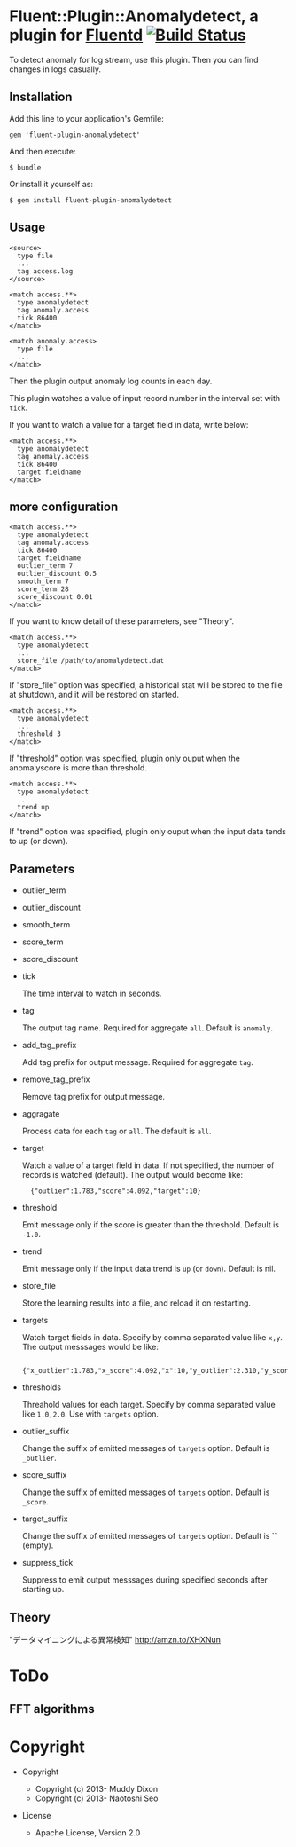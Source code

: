 # Fluent::Plugin::Anomalydetect, a plugin for [Fluentd](http://fluentd.org) [![Build Status](https://travis-ci.org/muddydixon/fluent-plugin-anomalydetect.png?branch=master)](https://travis-ci.org/muddydixon/fluent-plugin-anomalydetect)

To detect anomaly for log stream, use this plugin.
Then you can find changes in logs casually.

## Installation

Add this line to your application's Gemfile:

    gem 'fluent-plugin-anomalydetect'

And then execute:

    $ bundle

Or install it yourself as:

    $ gem install fluent-plugin-anomalydetect

## Usage

    <source>
      type file
      ...
      tag access.log
    </source>

    <match access.**>
      type anomalydetect
      tag anomaly.access
      tick 86400
    </match>

    <match anomaly.access>
      type file
      ...
    </match>

Then the plugin output anomaly log counts in each day.

This plugin watches a value of input record number in the interval set with `tick`.

If you want to watch a value for a target field <fieldname> in data, write below:

    <match access.**>
      type anomalydetect
      tag anomaly.access
      tick 86400
      target fieldname
    </match>

## more configuration

    <match access.**>
      type anomalydetect
      tag anomaly.access
      tick 86400
      target fieldname
      outlier_term 7
      outlier_discount 0.5
      smooth_term 7
      score_term 28
      score_discount 0.01
    </match>

If you want to know detail of these parameters, see "Theory".

    <match access.**>
      type anomalydetect
      ...
      store_file /path/to/anomalydetect.dat
    </match>

If "store_file" option was specified, a historical stat will be stored to the file at shutdown, and it will be restored on started.


    <match access.**>
      type anomalydetect
      ...
      threshold 3
    </match>

If "threshold" option was specified, plugin only ouput when the anomalyscore is more than threshold.

    <match access.**>
      type anomalydetect
      ...
      trend up
    </match>

If "trend" option was specified, plugin only ouput when the input data tends to up (or down).

## Parameters

- outlier\_term

- outlier\_discount

- smooth\_term

- score\_term

- score\_discount

- tick

    The time interval to watch in seconds.

- tag

    The output tag name. Required for aggregate `all`. Default is `anomaly`.

- add_tag_prefix

    Add tag prefix for output message. Required for aggregate `tag`.

- remove_tag_prefix

    Remove tag prefix for output message.

- aggragate

    Process data for each `tag` or `all`. The default is `all`.

- target

    Watch a value of a target field in data. If not specified, the number of records is watched (default). The output would become like:

        {"outlier":1.783,"score":4.092,"target":10}

- threshold

    Emit message only if the score is greater than the threshold. Default is `-1.0`.

- trend

    Emit message only if the input data trend is `up` (or `down`). Default is nil.

- store\_file

    Store the learning results into a file, and reload it on restarting.

- targets

    Watch target fields in data. Specify by comma separated value like `x,y`. The output messsages would be like:

        {"x_outlier":1.783,"x_score":4.092,"x":10,"y_outlier":2.310,"y_score":3.982,"y":3}

- thresholds

    Threahold values for each target. Specify by comma separated value like `1.0,2.0`. Use with `targets` option.

- outlier\_suffix

    Change the suffix of emitted messages of `targets` option. Default is `_outlier`.

- score\_suffix

    Change the suffix of emitted messages of `targets` option. Default is `_score`.

- target\_suffix

    Change the suffix of emitted messages of `targets` option. Default is `` (empty).

- suppress\_tick

    Suppress to emit output messsages during specified seconds after starting up.


## Theory
"データマイニングによる異常検知" http://amzn.to/XHXNun

# ToDo

## FFT algorithms

# Copyright

* Copyright

  * Copyright (c) 2013- Muddy Dixon
  * Copyright (c) 2013- Naotoshi Seo

* License

  * Apache License, Version 2.0
